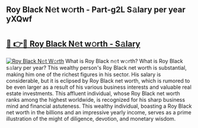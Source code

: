 ## Roy Black N𝚎t w𝚘rth - Part-g2L S𝚊lary per year yXQwf

# <h2><a href="http://gc1v6lo.nevu.top/?p=Roy+Black">🔗 👉🔴 Roy Black N𝚎t w𝚘rth - S𝚊lary</a></h2>

[![Roy Black N𝚎t W𝚘rth](https://i.imgur.com/Oavwk0R.jpeg)](http://gc1v6lo.nevu.top/?p=Roy+Black)
What is Roy Black n𝚎t w𝚘rth? What is Roy Black s𝚊lary per year?
This wealthy person's Roy Black net worth is substantial, making him one of the richest figures in his sector. His salary is considerable, but it is eclipsed by Roy Black net worth, which is rumored to be even larger as a result of his various business interests and valuable real estate investments. This affluent individual, whose Roy Black net worth ranks among the highest worldwide, is recognized for his sharp business mind and financial astuteness. This wealthy individual, boasting a Roy Black net worth in the billions and an impressive yearly income, serves as a prime illustration of the might of diligence, devotion, and monetary wisdom.
